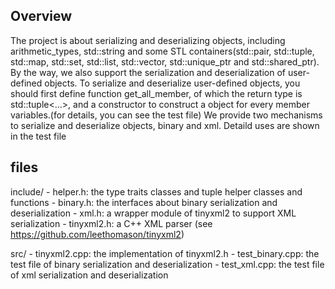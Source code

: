 ## Overview
The project is about serializing and deserializing objects, including arithmetic_types, std::string and some STL containers(std::pair, std::tuple, std::map, std::set, std::list, std::vector, std::unique_ptr and std::shared_ptr). By the way, we also support the serialization and deserialization of user-defined objects. To serialize and deserialize user-defined objects, you should first define function get_all_member, of which the return type is std::tuple<...>, and a constructor to construct a object for every member variables.(for details, you can see the test file)
We provide two mechanisms to serialize and deserialize objects, binary and xml. Detaild uses are shown in the test file

## files
include/
    - helper.h: the type traits classes and tuple helper classes and functions
    - binary.h: the interfaces about binary serialization and deserialization
    - xml.h: a wrapper module of tinyxml2 to support XML serialization
    - tinyxml2.h: a C++ XML parser (see https://github.com/leethomason/tinyxml2)

src/
    - tinyxml2.cpp: the implementation of tinyxml2.h
    - test_binary.cpp: the test file of binary serialization and deserialization
    - test_xml.cpp: the test file of xml serialization and deserialization